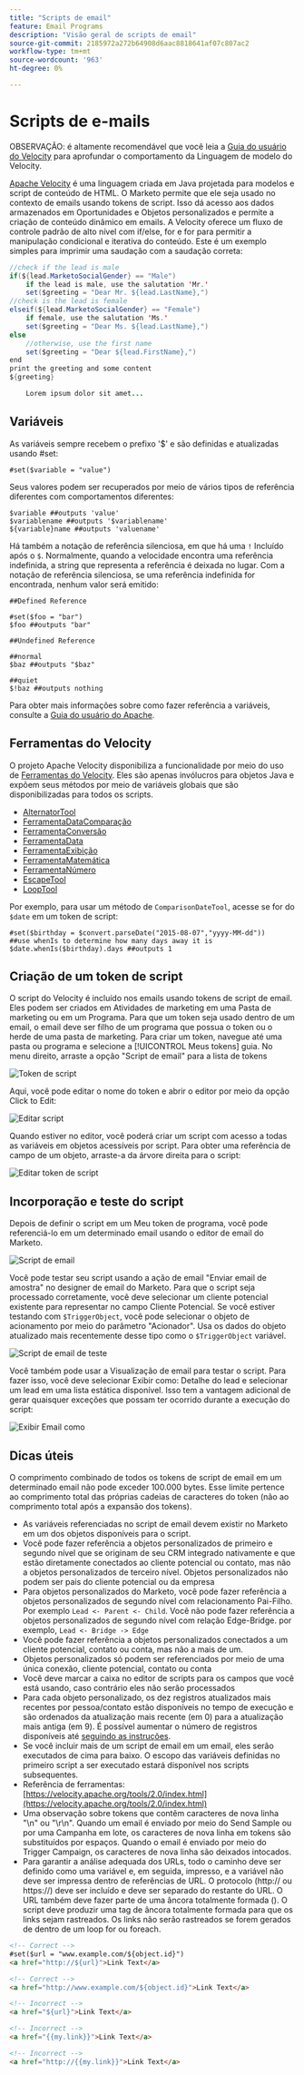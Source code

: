 ```yaml
---
title: "Scripts de email"
feature: Email Programs
description: "Visão geral de scripts de email"
source-git-commit: 2185972a272b64908d6aac8818641af07c807ac2
workflow-type: tm+mt
source-wordcount: '963'
ht-degree: 0%

---
```



# Scripts de e-mails

OBSERVAÇÃO: é altamente recomendável que você leia a [Guia do usuário do Velocity](https://velocity.apache.org/engine/devel/user-guide.html) para aprofundar o comportamento da Linguagem de modelo do Velocity.

[Apache Velocity](https://velocity.apache.org/) é uma linguagem criada em Java projetada para modelos e script de conteúdo de HTML. O Marketo permite que ele seja usado no contexto de emails usando tokens de script. Isso dá acesso aos dados armazenados em Oportunidades e Objetos personalizados e permite a criação de conteúdo dinâmico em emails. A Velocity oferece um fluxo de controle padrão de alto nível com if/else, for e for para permitir a manipulação condicional e iterativa do conteúdo. Este é um exemplo simples para imprimir uma saudação com a saudação correta:

```java
//check if the lead is male
if(${lead.MarketoSocialGender} == "Male")
    if the lead is male, use the salutation 'Mr.'
    set($greeting = "Dear Mr. ${lead.LastName},")
//check is the lead is female
elseif(${lead.MarketoSocialGender} == "Female")
    if female, use the salutation 'Ms.'
    set($greeting = "Dear Ms. ${lead.LastName},")
else
    //otherwise, use the first name
    set($greeting = "Dear ${lead.FirstName},")
end
print the greeting and some content
${greeting}

    Lorem ipsum dolor sit amet...
```

## Variáveis

As variáveis sempre recebem o prefixo &#39;$&#39; e são definidas e atualizadas usando #set:

```
#set($variable = "value")
```

Seus valores podem ser recuperados por meio de vários tipos de referência diferentes com comportamentos diferentes:

```
$variable ##outputs 'value'
$variablename ##outputs '$variablename'
${variable}name ##outputs 'valuename'
```

Há também a notação de referência silenciosa, em que há uma `!` Incluído após o `$`. Normalmente, quando a velocidade encontra uma referência indefinida, a string que representa a referência é deixada no lugar. Com a notação de referência silenciosa, se uma referência indefinida for encontrada, nenhum valor será emitido:

```
##Defined Reference

#set($foo = "bar")
$foo ##outputs "bar"

##Undefined Reference

##normal
$baz ##outputs "$baz"

##quiet
$!baz ##outputs nothing
```

Para obter mais informações sobre como fazer referência a variáveis, consulte a [Guia do usuário do Apache](https://velocity.apache.org/engine/devel/user-guide.html#formal-reference-notation).

## Ferramentas do Velocity

O projeto Apache Velocity disponibiliza a funcionalidade por meio do uso de [Ferramentas do Velocity](https://velocity.apache.org/tools/devel/apidocs/overview-summary.html). Eles são apenas invólucros para objetos Java e expõem seus métodos por meio de variáveis globais que são disponibilizadas para todos os scripts.

- [AlternatorTool](https://velocity.apache.org/tools/devel/apidocs/org/apache/velocity/tools/generic/AlternatorTool.html)
- [FerramentaDataComparação](https://velocity.apache.org/tools/devel/apidocs/org/apache/velocity/tools/generic/ComparisonDateTool.html)
- [FerramentaConversão](https://velocity.apache.org/tools/devel/apidocs/org/apache/velocity/tools/generic/ConversionTool.html)
- [FerramentaData](https://velocity.apache.org/tools/devel/apidocs/org/apache/velocity/tools/generic/DateTool.html)
- [FerramentaExibição](https://velocity.apache.org/tools/devel/apidocs/org/apache/velocity/tools/generic/DisplayTool.html)
- [FerramentaMatemática](https://velocity.apache.org/tools/devel/apidocs/org/apache/velocity/tools/generic/MathTool.html)
- [FerramentaNúmero](https://velocity.apache.org/tools/devel/apidocs/org/apache/velocity/tools/generic/NumberTool.html)
- [EscapeTool](https://velocity.apache.org/tools/devel/apidocs/org/apache/velocity/tools/generic/EscapeTool.html)
- [LoopTool](https://velocity.apache.org/tools/devel/apidocs/org/apache/velocity/tools/generic/LoopTool.html)

Por exemplo, para usar um método de `ComparisonDateTool`, acesse se for do `$date` em um token de script:

```
#set($birthday = $convert.parseDate("2015-08-07","yyyy-MM-dd"))
##use whenIs to determine how many days away it is
$date.whenIs($birthday).days ##outputs 1
```

## Criação de um token de script

O script do Velocity é incluído nos emails usando tokens de script de email. Eles podem ser criados em Atividades de marketing em uma Pasta de marketing ou em um Programa. Para que um token seja usado dentro de um email, o email deve ser filho de um programa que possua o token ou o herde de uma pasta de marketing. Para criar um token, navegue até uma pasta ou programa e selecione a [!UICONTROL Meus tokens] guia. No menu direito, arraste a opção &quot;Script de email&quot; para a lista de tokens

![Token de script](assets/script-token.png)

Aqui, você pode editar o nome do token e abrir o editor por meio da opção Click to Edit:

![Editar script](assets/script-edit.png)

Quando estiver no editor, você poderá criar um script com acesso a todas as variáveis em objetos acessíveis por script. Para obter uma referência de campo de um objeto, arraste-a da árvore direita para o script:

![Editar token de script](assets/edit-script-token.png)

## Incorporação e teste do script

Depois de definir o script em um Meu token de programa, você pode referenciá-lo em um determinado email usando o editor de email do Marketo.

![Script de email](assets/email-script-marketo-email.png)

Você pode testar seu script usando a ação de email &quot;Enviar email de amostra&quot; no designer de email do Marketo. Para que o script seja processado corretamente, você deve selecionar um cliente potencial existente para representar no campo Cliente Potencial. Se você estiver testando com `$TriggerObject`, você pode selecionar o objeto de acionamento por meio do parâmetro &quot;Acionador&quot;. Usa os dados do objeto atualizado mais recentemente desse tipo como o `$TriggerObject` variável.

![Script de email de teste](assets/velocity-test.png)

Você também pode usar a Visualização de email para testar o script. Para fazer isso, você deve selecionar Exibir como: Detalhe do lead e selecionar um lead em uma lista estática disponível. Isso tem a vantagem adicional de gerar quaisquer exceções que possam ter ocorrido durante a execução do script:

![Exibir Email como](assets/view-as.png)

## Dicas úteis

O comprimento combinado de todos os tokens de script de email em um determinado email não pode exceder 100.000 bytes. Esse limite pertence ao comprimento total das próprias cadeias de caracteres do token (não ao comprimento total após a expansão dos tokens).

- As variáveis referenciadas no script de email devem existir no Marketo em um dos objetos disponíveis para o script.
- Você pode fazer referência a objetos personalizados de primeiro e segundo nível que se originam de seu CRM integrado nativamente e que estão diretamente conectados ao cliente potencial ou contato, mas não a objetos personalizados de terceiro nível. Objetos personalizados não podem ser pais do cliente potencial ou da empresa
- Para objetos personalizados do Marketo, você pode fazer referência a objetos personalizados de segundo nível com relacionamento Pai-Filho. Por exemplo `Lead <- Parent <- Child`. Você não pode fazer referência a objetos personalizados de segundo nível com relação Edge-Bridge. por exemplo,  `Lead <- Bridge -> Edge`
- Você pode fazer referência a objetos personalizados conectados a um cliente potencial, contato ou conta, mas não a mais de um.
- Objetos personalizados só podem ser referenciados por meio de uma única conexão, cliente potencial, contato ou conta
- Você deve marcar a caixa no editor de scripts para os campos que você está usando, caso contrário eles não serão processados
- Para cada objeto personalizado, os dez registros atualizados mais recentes por pessoa/contato estão disponíveis no tempo de execução e são ordenados da atualização mais recente (em 0) para a atualização mais antiga (em 9). É possível aumentar o número de registros disponíveis até [seguindo as instruções](https://experienceleague.adobe.com/en/docs/marketo/using/product-docs/administration/email-setup/change-custom-object-retrieval-limits-in-velocity-scripting).
- Se você incluir mais de um script de email em um email, eles serão executados de cima para baixo. O escopo das variáveis definidas no primeiro script a ser executado estará disponível nos scripts subsequentes.
- Referência de ferramentas: [https://velocity.apache.org/tools/2.0/index.html](https://velocity.apache.org/tools/2.0/index.html)
- Uma observação sobre tokens que contêm caracteres de nova linha &quot;\\n&quot; ou &quot;\\r\\n&quot;. Quando um email é enviado por meio do Send Sample ou por uma Campanha em lote, os caracteres de nova linha em tokens são substituídos por espaços. Quando o email é enviado por meio do Trigger Campaign, os caracteres de nova linha são deixados intocados.
- Para garantir a análise adequada dos URLs, todo o caminho deve ser definido como uma variável e, em seguida, impresso, e a variável não deve ser impressa dentro de referências de URL. O protocolo (http:// ou https://) deve ser incluído e deve ser separado do restante do URL. O URL também deve fazer parte de uma âncora totalmente formada (<a>). O script deve produzir uma tag de âncora totalmente formada para que os links sejam rastreados. Os links não serão rastreados se forem gerados de dentro de um loop for ou foreach.

```html
<!-- Correct -->
#set($url = "www.example.com/${object.id}")
<a href="http://${url}">Link Text</a>

<!-- Correct -->
<a href="http://www.example.com/${object.id}">Link Text</a>

<!-- Incorrect -->
<a href="${url}">Link Text</a>

<!-- Incorrect -->
<a href="{{my.link}}">Link Text</a>

<!-- Incorrect -->
<a href="http://{{my.link}}">Link Text</a>
```
